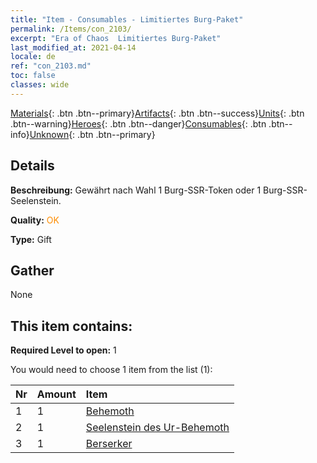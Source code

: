 ```yaml
---
title: "Item - Consumables - Limitiertes Burg-Paket"
permalink: /Items/con_2103/
excerpt: "Era of Chaos  Limitiertes Burg-Paket"
last_modified_at: 2021-04-14
locale: de
ref: "con_2103.md"
toc: false
classes: wide
---
```

 [Materials](/de/Items/){: .btn .btn--primary}[Artifacts](/de/Items/Artifacts/){: .btn .btn--success}[Units](/de/Items/Units/){: .btn .btn--warning}[Heroes](/de/Items/Heroes/){: .btn .btn--danger}[Consumables](/de/Items/Consumables/){: .btn .btn--info}[Unknown](/de/Items/Unknown/){: .btn .btn--primary}

## Details
 **Beschreibung:** Gewährt nach Wahl 1 Burg-SSR-Token oder 1 Burg-SSR-Seelenstein.

 **Quality:** <span style="color: #FF8C00">OK</span>

 **Type:** Gift

## Gather

  None

## This item contains:

 **Required Level to open:** 1

 You would need to choose 1 item from the list (1):

  | Nr | Amount |     Item    |
  |:---|:-------|:------------|
  | 1 | 1 | [Behemoth](/de/Items/unt_223/) | 
  | 2 | 1 | [Seelenstein des Ur-Behemoth](/de/Items/unt_311/) | 
  | 3 | 1 | [Berserker](/de/Items/unt_224/) | 
